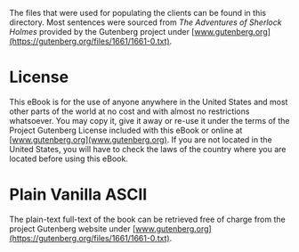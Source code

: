 The files that were used for populating the clients can be found in this directory. Most sentences were sourced from *The Adventures of Sherlock Holmes* provided by the Gutenberg project under [www.gutenberg.org](https://gutenberg.org/files/1661/1661-0.txt).

# License
This eBook is for the use of anyone anywhere in the United States and most other parts of the world at no cost and with almost no restrictions whatsoever. You may copy it, give it away or re-use it under the terms of the Project Gutenberg License included with this eBook or online at [www.gutenberg.org](www.gutenberg.org). If you are not located in the United States, you will have to check the laws of the country where you are located before using this eBook.

# Plain Vanilla ASCII
The plain-text full-text of the book can be retrieved free of charge from the project Gutenberg website under [www.gutenberg.org](https://gutenberg.org/files/1661/1661-0.txt).

